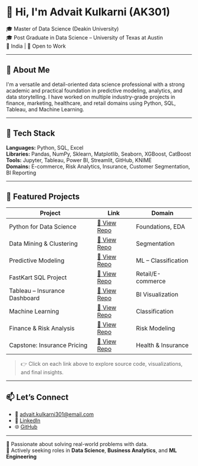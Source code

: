 # 👋 Hi, I'm Advait Kulkarni (AK301)

🎓 Master of Data Science (Deakin University)  
🎓 Post Graduate in Data Science – University of Texas at Austin  
📍 India | 💼 Open to Work

---

## 🚀 About Me

I'm a versatile and detail-oriented data science professional with a strong academic and practical foundation in predictive modeling, analytics, and data storytelling. I have worked on multiple industry-grade projects in finance, marketing, healthcare, and retail domains using Python, SQL, Tableau, and Machine Learning.

---

## 🧠 Tech Stack

**Languages:** Python, SQL, Excel  
**Libraries:** Pandas, NumPy, Sklearn, Matplotlib, Seaborn, XGBoost, CatBoost  
**Tools:** Jupyter, Tableau, Power BI, Streamlit, GitHub, KNIME  
**Domains:** E-commerce, Risk Analytics, Insurance, Customer Segmentation, BI Reporting

---

## 📂 Featured Projects

| Project | Link | Domain |
|--------|------|--------|
| Python for Data Science | [🔗 View Repo](https://github.com/AK301/Data-Science-Portfolio/tree/main/Python%20for%20data%20science) | Foundations, EDA |
| Data Mining & Clustering | [🔗 View Repo](https://github.com/AK301/Data-Mining-Clustering) | Segmentation |
| Predictive Modeling | [🔗 View Repo](https://github.com/AK301/Predictive-Modeling) | ML – Classification |
| FastKart SQL Project | [🔗 View Repo](https://github.com/AK301/FastKart-SQL) | Retail/E-commerce |
| Tableau – Insurance Dashboard | [🔗 View Repo](https://github.com/AK301/Tableau-Insurance) | BI Visualization |
| Machine Learning | [🔗 View Repo](https://github.com/AK301/Machine-Learning-Project) | Classification |
| Finance & Risk Analysis | [🔗 View Repo](https://github.com/AK301/Finance-Risk-Analysis) | Risk Modeling |
| Capstone: Insurance Pricing | [🔗 View Repo](https://github.com/AK301/Capstone-Insurance-Cost) | Health & Insurance |

> 👉 Click on each link above to explore source code, visualizations, and final insights.

---

## 📫 Let’s Connect

- 📧 [advait.kulkarni301@email.com](mailto:advait.kulkarni301@email.com)
- 🔗 [LinkedIn]([(https://www.linkedin.com/in/advait-kulkarni301/)])
- 🌐 [GitHub](https://github.com/AK301)

---

🌟 Passionate about solving real-world problems with data.  
👀 Actively seeking roles in **Data Science**, **Business Analytics**, and **ML Engineering**

